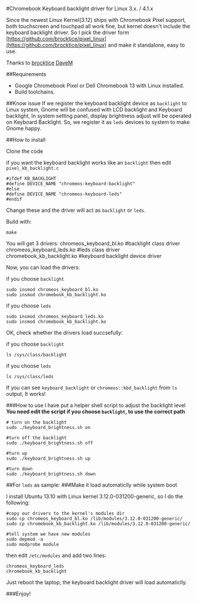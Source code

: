 #Chromebook Keyboard backlight driver for Linux 3.x. / 4.1.x

Since the newest Linux Kernel(3.12) ships with Chromebook Pixel support, both touchscreen and touchpad all work fine, but kernel doesn't include the keyboard backlight driver. So I pick the driver form [https://github.com/brocktice/pixel_linux](https://github.com/brocktice/pixel_linux) and make it standalone, easy to use.

Thanks to [brocktice](http://blog.brocktice.com/2013/03/09/running-debian-wheezy-7-0-on-the-chromebook-pixel/)
[DaveM](http://vger.kernel.org/~davem/chromebook_pixel_linux.txt)

##Requirements
* Google Chromebook Pixel or Dell
    Chromebook 13 with Linux installed.
* Build toolchains.  


##Know issue
If we register the keyboard backlight device as `backlight` to Linux system, Gnome will be confused with LCD backlight and Keyboard backlight, In system setting panel, display brightness adjust will be operated on Keyboard Backlight.
So, we register it as `leds` devices to system to make Gnome happy.

##How to install

Clone the code 

if you want the keyboard backlight works like an `backlight` then edit `pixel_kb_backlight.c` 

	#ifdef KB_BACKLIGHT
	#define DEVICE_NAME "chromeos-keyboard-backlight"
	#else
	#define DEVICE_NAME "chromeos-keyboard-leds"
	#endif

Change these and the driver will act as `backlight` or `leds`.

Build with:

	make

You will get 3 drivers:
	chromeos_keyboard_bl.ko  	#backlight class driver
	chromeos_keyboard_leds.ko   #leds class driver
	chromebook_kb_backlight.ko		#keyboard backlight device driver
	
Now, you can load the drivers:

if you choose `backlight`

	sudo insmod chromeos_keyboard_bl.ko
	sudo insmod chromebook_kb_backlight.ko

if you choose `leds`

	sudo insmod chromeos_keyboard_leds.ko
	sudo insmod chromebook_kb_backlight.ko

OK, check whether the drivers load succsefully:

if you choose `backlight`

	ls /sys/class/backlight
	
if you choose `leds`

	ls /sys/class/leds
	

If you can see `keyboard_backlight` or `chromeos::kbd_backlight` from `ls` output, It works!

###How to use
I have put a helper shell script to adjust the backlight level
**You need edit the script if you choose `backlight`, to use the correct path**

	# turn on the backlight
	sudo ./keyboard_brightness.sh on
	
	#turn off the backlight
	sudo ./keyboard_brightness.sh off
	
	#turn up 
	sudo ./keyboard_brightness.sh up
	
	#turn down
	sudo ./keyboard_brightness.sh down
	


##For `leds` as sample:
###Make it load automaticlly while system boot

I install Ubuntu 13.10 with Linux kernel 3.12.0-031200-generic, so I do the following:

	#copy our drivers to the kernel's modules dir
	sudo cp chromeos_keyboard_bl.ko /lib/modules/3.12.0-031200-generic/
	sudo cp chromebook_kb_backlight.ko /lib/modules/3.12.0-031200-generic/
	
	#tell system we have new modules
	sudo depmod -a
	sudo modprobe module
	
then edit `/etc/modules` and add two lines:

	chromeos_keyboard_leds
	chromebook_kb_backlight

Just reboot the laptop, the keyboard backlight driver will load automaticlly.

###Enjoy!
